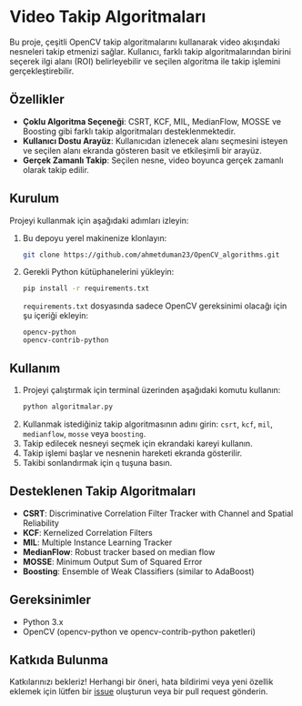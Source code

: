 # Video Takip Algoritmaları

Bu proje, çeşitli OpenCV takip algoritmalarını kullanarak video akışındaki nesneleri takip etmenizi sağlar. Kullanıcı, farklı takip algoritmalarından birini seçerek ilgi alanı (ROI) belirleyebilir ve seçilen algoritma ile takip işlemini gerçekleştirebilir.

## Özellikler

- **Çoklu Algoritma Seçeneği**: CSRT, KCF, MIL, MedianFlow, MOSSE ve Boosting gibi farklı takip algoritmaları desteklenmektedir.
- **Kullanıcı Dostu Arayüz**: Kullanıcıdan izlenecek alanı seçmesini isteyen ve seçilen alanı ekranda gösteren basit ve etkileşimli bir arayüz.
- **Gerçek Zamanlı Takip**: Seçilen nesne, video boyunca gerçek zamanlı olarak takip edilir.

## Kurulum

Projeyi kullanmak için aşağıdaki adımları izleyin:

1. Bu depoyu yerel makinenize klonlayın:
    ```bash
    git clone https://github.com/ahmetduman23/OpenCV_algorithms.git
    ```
2. Gerekli Python kütüphanelerini yükleyin:
    ```bash
    pip install -r requirements.txt
    ```
    `requirements.txt` dosyasında sadece OpenCV gereksinimi olacağı için şu içeriği ekleyin:
    ```
    opencv-python
    opencv-contrib-python
    ```

## Kullanım

1. Projeyi çalıştırmak için terminal üzerinden aşağıdaki komutu kullanın:
    ```bash
    python algoritmalar.py
    ```
2. Kullanmak istediğiniz takip algoritmasının adını girin: `csrt`, `kcf`, `mil`, `medianflow`, `mosse` veya `boosting`.
3. Takip edilecek nesneyi seçmek için ekrandaki kareyi kullanın.
4. Takip işlemi başlar ve nesnenin hareketi ekranda gösterilir.
5. Takibi sonlandırmak için `q` tuşuna basın.

## Desteklenen Takip Algoritmaları

- **CSRT**: Discriminative Correlation Filter Tracker with Channel and Spatial Reliability
- **KCF**: Kernelized Correlation Filters
- **MIL**: Multiple Instance Learning Tracker
- **MedianFlow**: Robust tracker based on median flow
- **MOSSE**: Minimum Output Sum of Squared Error
- **Boosting**: Ensemble of Weak Classifiers (similar to AdaBoost)

## Gereksinimler

- Python 3.x
- OpenCV (opencv-python ve opencv-contrib-python paketleri)

## Katkıda Bulunma

Katkılarınızı bekleriz! Herhangi bir öneri, hata bildirimi veya yeni özellik eklemek için lütfen bir [issue](https://github.com/ahmetduman23/OpenCV_algorithms/issues) oluşturun veya bir pull request gönderin.
